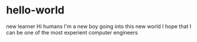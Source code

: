 # hello-world
new learner
Hi humans
I'm a new boy going into this new world
I hope that I can be one of the most experient computer engineers
